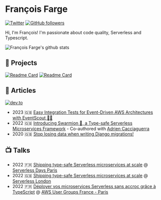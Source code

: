 # François Farge

[![Twitter](https://img.shields.io/twitter/follow/farge_francois.svg?style=social&label=@farge_francois)](https://twitter.com/farge_francois)
[![GitHub followers](https://img.shields.io/github/followers/fargito?style=social)](https://github.com/fargito)

Hi, I'm François! I'm passionate about code quality, Serverless and Typescript.

![François Farge's github stats](https://github-readme-stats.vercel.app/api?username=fargito&count_private=true&show_icons=true&hide_border=true&custom_title=Github%20Stats)

## 🚀 Projects

[![Readme Card](https://github-readme-stats.vercel.app/api/pin/?username=swarmion&repo=swarmion)](https://github.com/swarmion/swarmion)
[![Readme Card](https://github-readme-stats.vercel.app/api/pin/?username=fargito&repo=event-scout)](https://github.com/fargito/event-scout)


## 📖 Articles

[![dev.to](https://img.shields.io/badge/dev.to-@fargito-black?style=social&logo=dev.to)](https://dev.to/fargito)

- 2023 🇬🇧 [Easy Integration Tests for Event-Driven AWS Architectures with EventScout 📨🔭](https://dev.to/kumo/easy-integration-tests-for-event-driven-aws-architectures-with-eventscout-5d05)
- 2022 🇬🇧 [Introducing Swarmion 🐝, a Type-safe Serverless Microservices Framework](https://dev.to/kumo/introducing-swarmion-a-type-safe-serverless-microservices-framework-3fmp) - Co-authored with [Adrien Cacciaguerra](https://github.com/adriencaccia)
- 2020 🇬🇧 [Stop losing data when writing Django migrations!](https://blog.theodo.com/2020/05/django-migrations-without-losing-data/)

## 📺 Talks

- 2022 🇫🇷 [Shipping type-safe Serverless microservices at scale](https://www.youtube.com/watch?v=5m-i1q8lqXc) @ [Serverless Days Paris](https://paris.serverlessdays.io/)
- 2022 🇬🇧 [Shipping type-safe Serverless microservices at scale](https://www.youtube.com/watch?v=brh72S94SNI&t=51s) @ [Serverless London](https://www.meetup.com/Serverless-London/events/283648832/)
- 2022 🇫🇷 [Déployer vos microservices Serverless sans accroc grâce à TypeScript](https://www.youtube.com/watch?v=BwAz1o3uRQE&t=406s) @ [AWS User Groups France - Paris](https://www.meetup.com/French-AWS-UG/events/283194276/)

